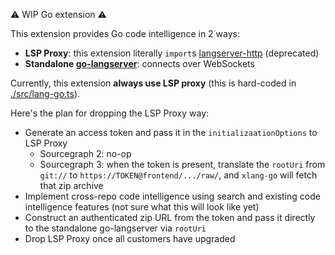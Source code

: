 ⚠️ WIP Go extension ⚠️

This extension provides Go code intelligence in 2 ways:

- **LSP Proxy**: this extension literally `import`s [langserver-http](https://github.com/sourcegraph/sourcegraph-langserver-http) (deprecated)
- **Standalone [go-langserver](https://github.com/sourcegraph/go-langserver)**: connects over WebSockets

Currently, this extension **always use LSP proxy** (this is hard-coded in [./src/lang-go.ts](./src/lang-go.ts)).

Here's the plan for dropping the LSP Proxy way:

- Generate an access token and pass it in the `initializaationOptions` to LSP Proxy
  - Sourcegraph 2: no-op
  - Sourcegraph 3: when the token is present, translate the `rootUri` from `git://` to `https://TOKEN@frontend/.../raw/`, and `xlang-go` will fetch that zip archive
- Implement cross-repo code intelligence using search and existing code intelligence features (not sure what this will look like yet)
- Construct an authenticated zip URL from the token and pass it directly to the standalone go-langserver via `rootUri`
- Drop LSP Proxy once all customers have upgraded
